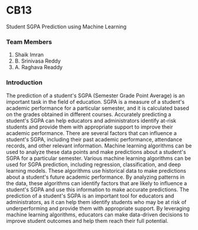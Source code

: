 # CB13
Student SGPA Prediction using Machine Learning

### Team Members
1. Shaik Imran
2. B. Srinivasa Reddy
3. A. Raghava Readdy

### Introduction

The prediction of a student's SGPA (Semester Grade Point Average) is an important task in the field of education. SGPA is a measure of a student's academic performance for a particular semester, and it is calculated based on the grades obtained in different courses. Accurately predicting a student's SGPA can help educators and administrators identify at-risk students and provide them with appropriate support to improve their academic performance. There are several factors that can influence a student's SGPA, including their past academic performance, attendance records, and other relevant information. Machine learning algorithms can be used to analyze these data points and make predictions about a student's SGPA for a particular semester. Various machine learning algorithms can be used for SGPA prediction, including regression, classification, and deep learning models. These algorithms use historical data to make predictions about a student's future academic performance. By analyzing patterns in the data, these algorithms can identify factors that are likely to influence a student's SGPA and use this information to make accurate predictions. The prediction of a student's SGPA is an important tool for educators and administrators, as it can help them identify students who may be at risk of underperforming and provide them with appropriate support. By leveraging machine learning algorithms, educators can make data-driven decisions to improve student outcomes and help them reach their full potential.
